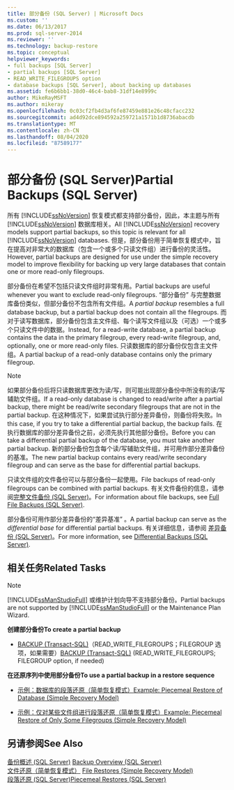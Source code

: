 ```yaml
---
title: 部分备份 (SQL Server) | Microsoft Docs
ms.custom: ''
ms.date: 06/13/2017
ms.prod: sql-server-2014
ms.reviewer: ''
ms.technology: backup-restore
ms.topic: conceptual
helpviewer_keywords:
- full backups [SQL Server]
- partial backups [SQL Server]
- READ_WRITE_FILEGROUPS option
- database backups [SQL Server], about backing up databases
ms.assetid: fe6b6bb1-38d0-46c4-bab8-31df14e8999c
author: MikeRayMSFT
ms.author: mikeray
ms.openlocfilehash: 0c03cf2fb4d3af6fe87459e881e26c48cfacc232
ms.sourcegitcommit: ad4d92dce894592a259721a1571b1d8736abacdb
ms.translationtype: MT
ms.contentlocale: zh-CN
ms.lasthandoff: 08/04/2020
ms.locfileid: "87589177"
---
```

# <a name="partial-backups-sql-server"></a><span data-ttu-id="97f11-102">部分备份 (SQL Server)</span><span class="sxs-lookup"><span data-stu-id="97f11-102">Partial Backups (SQL Server)</span></span>
  <span data-ttu-id="97f11-103">所有 [!INCLUDE[ssNoVersion](../../includes/ssnoversion-md.md)] 恢复模式都支持部分备份，因此，本主题与所有 [!INCLUDE[ssNoVersion](../../includes/ssnoversion-md.md)] 数据库相关。</span><span class="sxs-lookup"><span data-stu-id="97f11-103">All [!INCLUDE[ssNoVersion](../../includes/ssnoversion-md.md)] recovery models support partial backups, so this topic is relevant for all [!INCLUDE[ssNoVersion](../../includes/ssnoversion-md.md)] databases.</span></span> <span data-ttu-id="97f11-104">但是，部分备份用于简单恢复模式中，旨在提高对非常大的数据库（包含一个或多个只读文件组）进行备份的灵活性。</span><span class="sxs-lookup"><span data-stu-id="97f11-104">However, partial backups are designed for use under the simple recovery model to improve flexibility for backing up very large databases that contain one or more read-only filegroups.</span></span>  
  
 <span data-ttu-id="97f11-105">部分备份在希望不包括只读文件组时非常有用。</span><span class="sxs-lookup"><span data-stu-id="97f11-105">Partial backups are useful whenever you want to exclude read-only filegroups.</span></span> <span data-ttu-id="97f11-106">“部分备份”  与完整数据库备份类似，但部分备份不包含所有文件组。</span><span class="sxs-lookup"><span data-stu-id="97f11-106">A *partial backup* resembles a full database backup, but a partial backup does not contain all the filegroups.</span></span> <span data-ttu-id="97f11-107">而对于读写数据库，部分备份包含主文件组、每个读写文件组以及（可选）一个或多个只读文件中的数据。</span><span class="sxs-lookup"><span data-stu-id="97f11-107">Instead, for a read-write database, a partial backup contains the data in the primary filegroup, every read-write filegroup, and, optionally, one or more read-only files.</span></span> <span data-ttu-id="97f11-108">只读数据库的部分备份仅包含主文件组。</span><span class="sxs-lookup"><span data-stu-id="97f11-108">A partial backup of a read-only database contains only the primary filegroup.</span></span>  
  
> [!NOTE]  
>  <span data-ttu-id="97f11-109">如果部分备份后将只读数据库更改为读/写，则可能出现部分备份中所没有的读/写辅助文件组。</span><span class="sxs-lookup"><span data-stu-id="97f11-109">If a read-only database is changed to read/write after a partial backup, there might be read/write secondary filegroups that are not in the partial backup.</span></span> <span data-ttu-id="97f11-110">在这种情况下，如果尝试执行部分差异备份，则备份将失败。</span><span class="sxs-lookup"><span data-stu-id="97f11-110">In this case, if you try to take a differential partial backup, the backup fails.</span></span> <span data-ttu-id="97f11-111">在执行数据库的部分差异备份之前，必须先执行其他部分备份。</span><span class="sxs-lookup"><span data-stu-id="97f11-111">Before you can take a differential partial backup of the database, you must take another partial backup.</span></span> <span data-ttu-id="97f11-112">新的部分备份包含每个读/写辅助文件组，并可用作部分差异备份的基准。</span><span class="sxs-lookup"><span data-stu-id="97f11-112">The new partial backup contains every read/write secondary filegroup and can serve as the base for differential partial backups.</span></span>  
  
 <span data-ttu-id="97f11-113">只读文件组的文件备份可以与部分备份一起使用。</span><span class="sxs-lookup"><span data-stu-id="97f11-113">File backups of read-only filegroups can be combined with partial backups.</span></span> <span data-ttu-id="97f11-114">有关文件备份的信息，请参阅[完整文件备份 (SQL Server)](full-file-backups-sql-server.md)。</span><span class="sxs-lookup"><span data-stu-id="97f11-114">For information about file backups, see [Full File Backups &#40;SQL Server&#41;](full-file-backups-sql-server.md).</span></span>  
  
 <span data-ttu-id="97f11-115">部分备份可用作部分差异备份的“差异基准”  。</span><span class="sxs-lookup"><span data-stu-id="97f11-115">A partial backup can serve as the *differential base* for differential partial backups.</span></span> <span data-ttu-id="97f11-116">有关详细信息，请参阅 [差异备份 (SQL Server)](differential-backups-sql-server.md)。</span><span class="sxs-lookup"><span data-stu-id="97f11-116">For more information, see [Differential Backups &#40;SQL Server&#41;](differential-backups-sql-server.md).</span></span>  
  
##  <a name="related-tasks"></a><a name="RelatedTasks"></a> <span data-ttu-id="97f11-117">相关任务</span><span class="sxs-lookup"><span data-stu-id="97f11-117">Related Tasks</span></span>  
  
> [!NOTE]  
>  <span data-ttu-id="97f11-118">[!INCLUDE[ssManStudioFull](../../includes/ssmanstudiofull-md.md)] 或维护计划向导不支持部分备份。</span><span class="sxs-lookup"><span data-stu-id="97f11-118">Partial backups are not supported by [!INCLUDE[ssManStudioFull](../../includes/ssmanstudiofull-md.md)] or the Maintenance Plan Wizard.</span></span>  
  
 <span data-ttu-id="97f11-119">**创建部分备份**</span><span class="sxs-lookup"><span data-stu-id="97f11-119">**To create a partial backup**</span></span>  
  
-   <span data-ttu-id="97f11-120">[BACKUP (Transact-SQL)](/sql/t-sql/statements/backup-transact-sql)（READ_WRITE_FILEGROUPS；FILEGROUP 选项，如果需要）</span><span class="sxs-lookup"><span data-stu-id="97f11-120">[BACKUP &#40;Transact-SQL&#41;](/sql/t-sql/statements/backup-transact-sql) (READ_WRITE_FILEGROUPS; FILEGROUP option, if needed)</span></span>  
  
 <span data-ttu-id="97f11-121">**在还原序列中使用部分备份**</span><span class="sxs-lookup"><span data-stu-id="97f11-121">**To use a partial backup in a restore sequence**</span></span>  
  
-   [<span data-ttu-id="97f11-122">示例：数据库的段落还原（简单恢复模式）</span><span class="sxs-lookup"><span data-stu-id="97f11-122">Example: Piecemeal Restore of Database &#40;Simple Recovery Model&#41;</span></span>](example-piecemeal-restore-of-database-simple-recovery-model.md)  
  
-   [<span data-ttu-id="97f11-123">示例：仅对某些文件组进行段落还原（简单恢复模式）</span><span class="sxs-lookup"><span data-stu-id="97f11-123">Example: Piecemeal Restore of Only Some Filegroups &#40;Simple Recovery Model&#41;</span></span>](example-piecemeal-restore-of-only-some-filegroups-simple-recovery-model.md)  
  
## <a name="see-also"></a><span data-ttu-id="97f11-124">另请参阅</span><span class="sxs-lookup"><span data-stu-id="97f11-124">See Also</span></span>  
 <span data-ttu-id="97f11-125">[备份概述 (SQL Server)](backup-overview-sql-server.md) </span><span class="sxs-lookup"><span data-stu-id="97f11-125">[Backup Overview &#40;SQL Server&#41;](backup-overview-sql-server.md) </span></span>  
 <span data-ttu-id="97f11-126">[文件还原（简单恢复模式）](file-restores-simple-recovery-model.md) </span><span class="sxs-lookup"><span data-stu-id="97f11-126">[File Restores &#40;Simple Recovery Model&#41;](file-restores-simple-recovery-model.md) </span></span>  
 [<span data-ttu-id="97f11-127">段落还原 (SQL Server)</span><span class="sxs-lookup"><span data-stu-id="97f11-127">Piecemeal Restores &#40;SQL Server&#41;</span></span>](piecemeal-restores-sql-server.md)  
  
  
